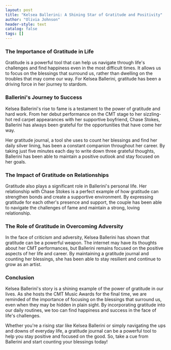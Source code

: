 ```yaml
---
layout: post
title: "Kelsea Ballerini: A Shining Star of Gratitude and Positivity"
author: "Olivia Johnson"
header-style: text
catalog: false
tags: []
---
```


### The Importance of Gratitude in Life

Gratitude is a powerful tool that can help us navigate through life's challenges and find happiness even in the most difficult times. It allows us to focus on the blessings that surround us, rather than dwelling on the troubles that may come our way. For Kelsea Ballerini, gratitude has been a driving force in her journey to stardom.

### Ballerini's Journey to Success

Kelsea Ballerini's rise to fame is a testament to the power of gratitude and hard work. From her debut performance on the CMT stage to her sizzling-hot red carpet appearances with her supportive boyfriend, Chase Stokes, Ballerini has always been grateful for the opportunities that have come her way.

Her gratitude journal, a tool she uses to count her blessings and find her daily silver lining, has been a constant companion throughout her career. By taking just five minutes each day to write down three grateful thoughts, Ballerini has been able to maintain a positive outlook and stay focused on her goals.

### The Impact of Gratitude on Relationships

Gratitude also plays a significant role in Ballerini's personal life. Her relationship with Chase Stokes is a perfect example of how gratitude can strengthen bonds and create a supportive environment. By expressing gratitude for each other's presence and support, the couple has been able to navigate the challenges of fame and maintain a strong, loving relationship.

### The Role of Gratitude in Overcoming Adversity

In the face of criticism and adversity, Kelsea Ballerini has shown that gratitude can be a powerful weapon. The internet may have its thoughts about her CMT performances, but Ballerini remains focused on the positive aspects of her life and career. By maintaining a gratitude journal and counting her blessings, she has been able to stay resilient and continue to grow as an artist.

### Conclusion

Kelsea Ballerini's story is a shining example of the power of gratitude in our lives. As she hosts the CMT Music Awards for the final time, we are reminded of the importance of focusing on the blessings that surround us, even when they may be hidden in plain sight. By incorporating gratitude into our daily routines, we too can find happiness and success in the face of life's challenges.

Whether you're a rising star like Kelsea Ballerini or simply navigating the ups and downs of everyday life, a gratitude journal can be a powerful tool to help you stay positive and focused on the good. So, take a cue from Ballerini and start counting your blessings today!